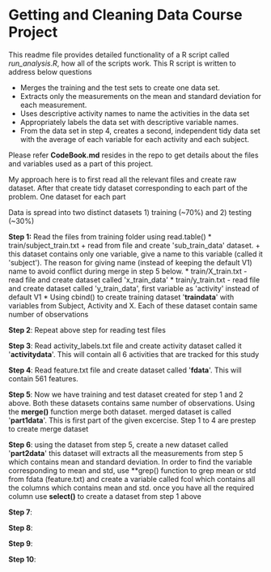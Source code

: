 # Getting and Cleaning Data Course Project

This readme file provides detailed functionality of a R script called *run_analysis.R*, how all of the scripts work. This R script is written to address below questions
* Merges the training and the test sets to create one data set.
* Extracts only the measurements on the mean and standard deviation for each measurement. 
* Uses descriptive activity names to name the activities in the data set
* Appropriately labels the data set with descriptive variable names. 
* From the data set in step 4, creates a second, independent tidy data set with the average of each variable for each activity and each subject.

Please refer **CodeBook.md** resides in the repo to get details about the files and variables used as a part of this project. 

My approach here is to first read all the relevant files and create raw dataset. After that create tidy dataset corresponding to each part of the problem. One dataset for each part

Data is spread into two distinct datasets 1) training (~70%) and 2) testing (~30%)

**Step 1:** Read the files from training folder using read.table()
    * train/subject_train.txt 
      + read from file and create 'sub_train_data' dataset. 
      + this dataset contains only one variable, give a name to this variable (called it 'subject'). The reason for giving name (instead of keeping the default V1) name to avoid conflict during merge in step 5 below. 
    * train/X_train.txt - read file and create dataset called 'x_train_data'
    * train/y_train.txt - read file and create dataset called 'y_train_data', first variable as 'activity' instead of default V1
    * Using cbind() to create training dataset '**traindata**' with variables from Subject, Activity and X. Each of these dataset contain same number of observations
    
**Step 2**: Repeat above step for reading test files

**Step 3**: Read activity_labels.txt file and create activity dataset called it '**activitydata**'. This will contain all 6 activities that are tracked for this study 

**Step 4**: Read feature.txt file and create dataset called '**fdata**'. This will contain 561 features.
    
**Step 5**: Now we have training and test dataset created for step 1 and 2 above. Both these datasets contains same number of observations. Using the **merge()** function merge both dataset. merged dataset is called '**part1data**'. This is first part of the given excercise. Step 1 to 4 are prestep to create merge dataset

**Step 6**: using the dataset from step 5, create a new dataset called '**part2data**' this dataset will extracts all the measurements from step 5 which contains mean and standard deviation. In order to find the variable corresponding to mean and std, use **grep() function to grep mean or std from fdata (feature.txt) and create a variable called fcol which contains all the columns which contains mean and std. once you have all the required column use **select()** to create a dataset from step 1 above

**Step 7**:

**Step 8**:

**Step 9**:

**Step 10**:
